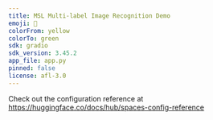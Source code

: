 ```yaml
---
title: MSL Multi-label Image Recognition Demo
emoji: 🐨
colorFrom: yellow
colorTo: green
sdk: gradio
sdk_version: 3.45.2
app_file: app.py
pinned: false
license: afl-3.0
---
```


Check out the configuration reference at https://huggingface.co/docs/hub/spaces-config-reference
